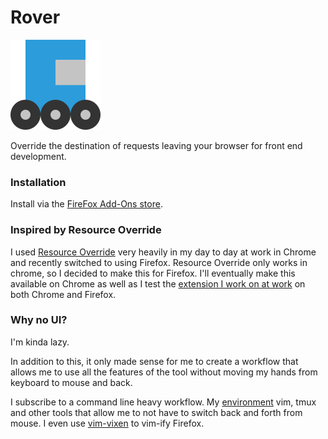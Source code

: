 # Rover

![Rover](./assets/72x72/rover.svg)

Override the destination of requests leaving your browser for front end development.

### Installation

Install via the [FireFox Add-Ons store](https://addons.mozilla.org/en-US/firefox/addon/rover/).

### Inspired by Resource Override

I used [Resource Override](https://github.com/kylepaulsen/ResourceOverride) very heavily in my day to day
at work in Chrome and recently switched to using Firefox. Resource Override only works in chrome, so I decided to
make this for Firefox. I'll eventually make this available on Chrome as well as I test the [extension I work on at work](https://chrome.google.com/webstore/detail/sourcegraph-for-github/dgjhfomjieaadpoljlnidmbgkdffpack?hl=en) on both Chrome and Firefox.

### Why no UI?

I'm kinda lazy.

In addition to this, it only made sense for me to create a workflow that allows me to use all the features of the tool without moving my hands from keyboard to mouse and back.

I subscribe to a command line heavy workflow. My [environment](https://github.com/ijsnow/env) vim, tmux and other tools that allow me to not have to switch back and forth from mouse. I even use [vim-vixen](https://github.com/ueokande/vim-vixen) to vim-ify Firefox.
